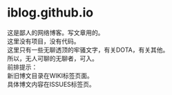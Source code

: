 # iblog.github.io
这是鄙人的网络博客。写文章用的。  
这里没有项目，没有代码。  
这里只有一些无聊透顶的牢骚文字，有关DOTA，有关其他。  
所以，无人可聊的无聊者，可入。  
前排提示：  
新旧博文目录在WIKI标签页面。  
具体博文内容在ISSUES标签页。   
